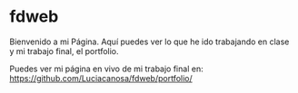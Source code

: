 # fdweb
Bienvenido a mi Página. Aquí puedes ver lo que he ido trabajando en clase y mi trabajo final, el portfolio.

Puedes ver mi página en vivo de mi trabajo final en: https://github.com/Luciacanosa/fdweb/portfolio/

